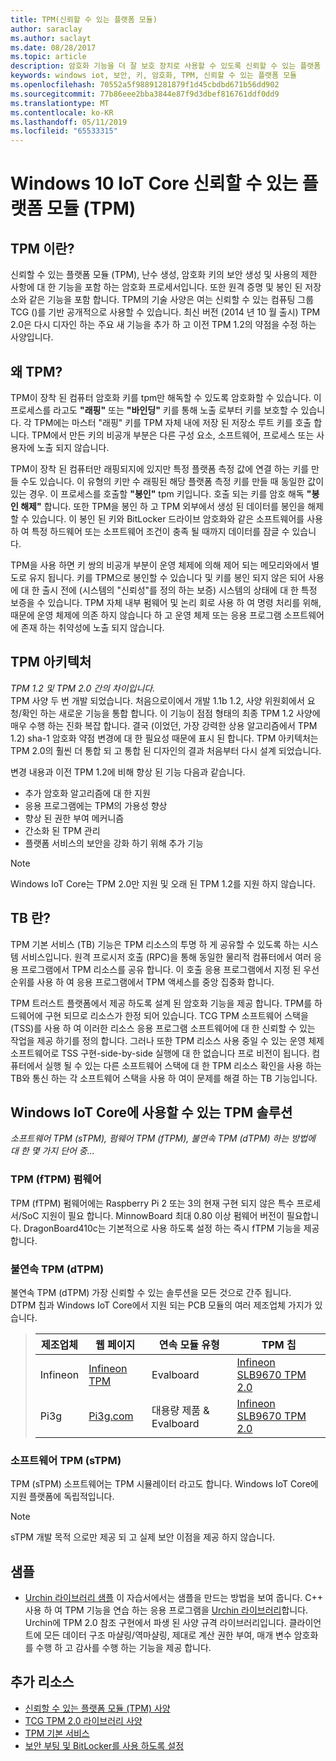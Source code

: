 ```yaml
---
title: TPM(신뢰할 수 있는 플랫폼 모듈)
author: saraclay
ms.author: saclayt
ms.date: 08/28/2017
ms.topic: article
description: 암호화 기능을 더 잘 보호 장치로 사용할 수 있도록 신뢰할 수 있는 플랫폼 모듈을 사용 하는 방법에 알아봅니다.
keywords: windows iot, 보안, 키, 암호화, TPM, 신뢰할 수 있는 플랫폼 모듈
ms.openlocfilehash: 70552a5f98891281879f1d45cbdbd671b56dd902
ms.sourcegitcommit: 77b86eee2bba3844e87f9d3dbef816761ddf0dd9
ms.translationtype: MT
ms.contentlocale: ko-KR
ms.lasthandoff: 05/11/2019
ms.locfileid: "65533315"
---
```

# <a name="trusted-platform-module-tpm-on-windows-10-iot-core"></a>Windows 10 IoT Core 신뢰할 수 있는 플랫폼 모듈 (TPM)

## <a name="what-is-tpm"></a>TPM 이란?
신뢰할 수 있는 플랫폼 모듈 (TPM), 난수 생성, 암호화 키의 보안 생성 및 사용의 제한 사항에 대 한 기능을 포함 하는 암호화 프로세서입니다. 또한 원격 증명 및 봉인 된 저장소와 같은 기능을 포함 합니다.
TPM의 기술 사양은 여는 신뢰할 수 있는 컴퓨팅 그룹 TCG ()를 기반 공개적으로 사용할 수 있습니다. 최신 버전 (2014 년 10 월 출시) TPM 2.0은 다시 디자인 하는 주요 새 기능을 추가 하 고 이전 TPM 1.2의 약점을 수정 하는 사양입니다.

## <a name="why-tpm"></a>왜 TPM?  
TPM이 장착 된 컴퓨터 암호화 키를 tpm만 해독할 수 있도록 암호화할 수 있습니다. 이 프로세스를 라고도 **"래핑"** 또는 **"바인딩"** 키를 통해 노출 로부터 키를 보호할 수 있습니다. 각 TPM에는 마스터 "래핑" 키를 TPM 자체 내에 저장 된 저장소 루트 키를 호출 합니다. TPM에서 만든 키의 비공개 부분은 다른 구성 요소, 소프트웨어, 프로세스 또는 사용자에 노출 되지 않습니다.  

TPM이 장착 된 컴퓨터만 래핑되지에 있지만 특정 플랫폼 측정 값에 연결 하는 키를 만들 수도 있습니다. 이 유형의 키만 수 래핑된 해당 플랫폼 측정 키를 만들 때 동일한 값이 있는 경우. 이 프로세스를 호출할 **"봉인"** tpm 키입니다. 호출 되는 키를 암호 해독 **"봉인 해제"** 합니다. 또한 TPM을 봉인 하 고 TPM 외부에서 생성 된 데이터를 봉인을 해제할 수 있습니다. 이 봉인 된 키와 BitLocker 드라이브 암호화와 같은 소프트웨어를 사용 하 여 특정 하드웨어 또는 소프트웨어 조건이 충족 될 때까지 데이터를 잠글 수 있습니다.  

TPM을 사용 하면 키 쌍의 비공개 부분이 운영 체제에 의해 제어 되는 메모리와에서 별도로 유지 됩니다. 키를 TPM으로 봉인할 수 있습니다 및 키를 봉인 되지 않은 되어 사용에 대 한 출시 전에 (시스템의 "신뢰성"를 정의 하는 보증) 시스템의 상태에 대 한 특정 보증을 수 있습니다. TPM 자체 내부 펌웨어 및 논리 회로 사용 하 여 명령 처리를 위해, 때문에 운영 체제에 의존 하지 않습니다 하 고 운영 체제 또는 응용 프로그램 소프트웨어에 존재 하는 취약성에 노출 되지 않습니다.

## <a name="tpm-architecture"></a>TPM 아키텍처
_TPM 1.2 및 TPM 2.0 간의 차이입니다._  
TPM 사양 두 번 개발 되었습니다. 처음으로이에서 개발 1.1b 1.2, 사양 위원회에서 요청/확인 하는 새로운 기능을 통합 합니다. 이 기능이 점점 형태의 최종 TPM 1.2 사양에 매우 수행 하는 진화 복잡 합니다. 결국 (이었던, 가장 강력한 상용 알고리즘에서 TPM 1.2) sha-1 암호화 약점 변경에 대 한 필요성 때문에 표시 된 합니다. TPM 아키텍처는 TPM 2.0의 훨씬 더 통합 되 고 통합 된 디자인의 결과 처음부터 다시 설계 되었습니다.  

변경 내용과 이전 TPM 1.2에 비해 향상 된 기능 다음과 같습니다.

* 추가 암호화 알고리즘에 대 한 지원
* 응용 프로그램에는 TPM의 가용성 향상
* 향상 된 권한 부여 메커니즘
* 간소화 된 TPM 관리
* 플랫폼 서비스의 보안을 강화 하기 위해 추가 기능

> [!NOTE] 
> Windows IoT Core는 TPM 2.0만 지원 및 오래 된 TPM 1.2를 지원 하지 않습니다.

## <a name="what-is-tbs"></a>TB 란? 
TPM 기본 서비스 (TB) 기능은 TPM 리소스의 투명 하 게 공유할 수 있도록 하는 시스템 서비스입니다. 원격 프로시저 호출 (RPC)을 통해 동일한 물리적 컴퓨터에서 여러 응용 프로그램에서 TPM 리소스를 공유 합니다. 이 호출 응용 프로그램에서 지정 된 우선 순위를 사용 하 여 응용 프로그램에서 TPM 액세스를 중앙 집중화 합니다.  

TPM 트러스트 플랫폼에서 제공 하도록 설계 된 암호화 기능을 제공 합니다. TPM를 하드웨어에 구현 되므로 리소스가 한정 되어 있습니다. TCG TPM 소프트웨어 스택을 (TSS)를 사용 하 여 이러한 리소스 응용 프로그램 소프트웨어에 대 한 신뢰할 수 있는 작업을 제공 하기를 정의 합니다. 그러나 또한 TPM 리소스 사용 중일 수 있는 운영 체제 소프트웨어로 TSS 구현-side-by-side 실행에 대 한 없습니다 프로 비전이 됩니다. 컴퓨터에서 실행 될 수 있는 다른 소프트웨어 스택에 대 한 TPM 리소스 확인을 사용 하는 TB와 통신 하는 각 소프트웨어 스택을 사용 하 여이 문제를 해결 하는 TB 기능입니다.

## <a name="tpm-solutions-available-on-windows-iot-core"></a>Windows IoT Core에 사용할 수 있는 TPM 솔루션  
_소프트웨어 TPM (sTPM), 펌웨어 TPM (fTPM), 불연속 TPM (dTPM) 하는 방법에 대 한 몇 가지 단어 중..._

### <a name="firmware-tpm-ftpm"></a>TPM (fTPM) 펌웨어  
TPM (fTPM) 펌웨어에는 Raspberry Pi 2 또는 3의 현재 구현 되지 않은 특수 프로세서/SoC 지원이 필요 합니다. MinnowBoard 최대 0.80 이상 펌웨어 버전이 필요합니다. DragonBoard410c는 기본적으로 사용 하도록 설정 하는 즉시 fTPM 기능을 제공 합니다.  

### <a name="discrete-tpm-dtpm"></a>불연속 TPM (dTPM)  
불연속 TPM (dTPM) 가장 신뢰할 수 있는 솔루션을 모든 것으로 간주 됩니다.  
DTPM 칩과 Windows IoT Core에서 지원 되는 PCB 모듈의 여러 제조업체 가지가 있습니다.

> | 제조업체 | 웹 페이지 | 연속 모듈 유형 | TPM 칩 |
> |-------------|----------|----------|----------| 
> | Infineon | [Infineon TPM](https://www.infineon.com/cms/en/product/evaluation-boards/iridium9670-tpm2.0-linux/)| Evalboard | [Infineon SLB9670 TPM 2.0](https://www.infineon.com/cms/de/product/security-smart-card-solutions/optiga-embedded-security-solutions/optiga-tpm/slb-9670vq2.0/) |
> | Pi3g | [Pi3g.com](https://pi3g.com/eigene-produkte/)| 대용량 제품 & Evalboard | [Infineon SLB9670 TPM 2.0](https://www.infineon.com/cms/de/product/security-smart-card-solutions/optiga-embedded-security-solutions/optiga-tpm/slb-9670vq2.0/) |


### <a name="software-tpm-stpm"></a>소프트웨어 TPM (sTPM)  
TPM (sTPM) 소프트웨어는 TPM 시뮬레이터 라고도 합니다. Windows IoT Core에 지원 플랫폼에 독립적입니다.  

> [!NOTE]
> sTPM 개발 목적 으로만 제공 되 고 실제 보안 이점을 제공 하지 않습니다.  


## <a name="samples"></a>샘플  
<!--
* [TBSSample project C++](https://developer.microsoft.com/en-us/windows/iot/samples/tbssample)
  This tutorial demonstrates how to create a basic C++ application that uses TBS to poll the TPM.  -->
* [Urchin 라이브러리 샘플](https://github.com/ms-iot/security/tree/master/Urchin/Lib) 이 자습서에서는 샘플을 만드는 방법을 보여 줍니다. C++ 사용 하 여 TPM 기능을 연습 하는 응용 프로그램을 [Urchin 라이브러리](https://github.com/ms-iot/security)합니다. Urchin에 TPM 2.0 참조 구현에서 파생 된 사양 규격 라이브러리입니다. 클라이언트에 모든 데이터 구조 마샬링/역마샬링, 제대로 계산 권한 부여, 매개 변수 암호화를 수행 하 고 감사를 수행 하는 기능을 제공 합니다.

## <a name="additional-resources"></a>추가 리소스  
* [신뢰할 수 있는 플랫폼 모듈 (TPM) 사양](http://www.trustedcomputinggroup.org/developers/trusted_platform_module) 
* [TCG TPM 2.0 라이브러리 사양](http://www.trustedcomputinggroup.org/resources/tpm_library_specification)
* [TPM 기본 서비스](https://msdn.microsoft.com/library/windows/desktop/aa446796(v=vs.85).aspx) 
* [보안 부팅 및 BitLocker를 사용 하도록 설정](SecureBootAndBitLocker.md)

